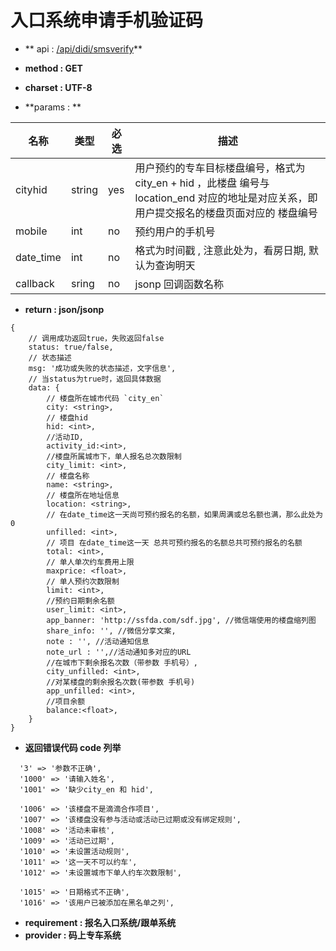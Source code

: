 
# 入口系统申请手机验证码

* ** api : [/api/didi/smsverify](/api/didi/smsverify)** 

* **method : GET**

* **charset : UTF-8**

* **params : **

| 名称|类型| 必选 | 描述|
| -- | -- | -- | -- |
| cityhid  | string | yes | 用户预约的专车目标楼盘编号，格式为 city_en + hid ，此楼盘 编号与 location_end 对应的地址是对应关系，即用户提交报名的楼盘页面对应的 楼盘编号 |
|mobile|int|no|预约用户的手机号 |
|date_time|int|no|格式为时间戳 , 注意此处为，看房日期, 默认为查询明天|
| callback | sring | no | jsonp 回调函数名称 |

* **return : json/jsonp**

```
{
    // 调⽤成功返回true，失败返回false
    status: true/false,
    // 状态描述
    msg: '成功或失败的状态描述，⽂字信息',
    // 当status为true时，返回具体数据
    data: {
        // 楼盘所在城市代码 `city_en`
        city: <string>,
        // 楼盘hid
        hid: <int>,
        //活动ID,
        activity_id:<int>,
        //楼盘所属城市下，单人报名总次数限制
        city_limit: <int>,
        // 楼盘名称
        name: <string>,
        // 楼盘所在地址信息
        location: <string>,
        // 在date_time这一天尚可预约报名的名额，如果周满或总名额也满，那么此处为0
        unfilled: <int>,
        // 项目 在date_time这一天 总共可预约报名的名额总共可预约报名的名额
        total: <int>,
        // 单⼈单次约车费⽤上限
        maxprice: <float>,
        // 单⼈预约次数限制
        limit: <int>,
        //预约日期剩余名额
        user_limit: <int>,
        app_banner: 'http://ssfda.com/sdf.jpg', //微信端使用的楼盘缩列图
        share_info: '', //微信分享文案,
        note : '', //活动通知信息
        note_url : '',//活动通知多对应的URL
        //在城市下剩余报名次数（带参数 手机号）,
        city_unfilled: <int>,
        //对某楼盘的剩余报名次数(带参数 手机号)
        app_unfilled: <int>,
        //项目余额
        balance:<float>,
    }
}

```
* **返回错误代码 code 列举**

```
  '3' => '参数不正确',
  '1000' => '请输入姓名',
  '1001' => '缺少city_en 和 hid',

  '1006' => '该楼盘不是滴滴合作项目',
  '1007' => '该楼盘没有参与活动或活动已过期或没有绑定规则',
  '1008' => '活动未审核',
  '1009' => '活动已过期',
  '1010' => '未设置活动规则',
  '1011' => '这一天不可以约车',
  '1012' => '未设置城市下单人约车次数限制',

  '1015' => '日期格式不正确',
  '1016' => '该用户已被添加在黑名单之列',

```


* **requirement : 报名入口系统/跟单系统**
* **provider : 码上专车系统**
